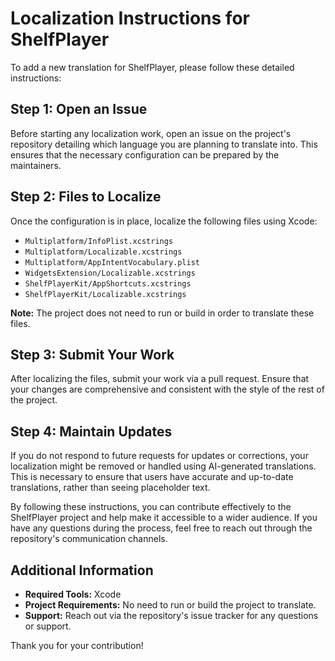 # Localization Instructions for ShelfPlayer

To add a new translation for ShelfPlayer, please follow these detailed instructions:

## Step 1: Open an Issue

Before starting any localization work, open an issue on the project's repository detailing which language you are planning to translate into. This ensures that the necessary configuration can be prepared by the maintainers.

## Step 2: Files to Localize

Once the configuration is in place, localize the following files using Xcode:

- `Multiplatform/InfoPlist.xcstrings`
- `Multiplatform/Localizable.xcstrings`
- `Multiplatform/AppIntentVocabulary.plist`
- `WidgetsExtension/Localizable.xcstrings`
- `ShelfPlayerKit/AppShortcuts.xcstrings`
- `ShelfPlayerKit/Localizable.xcstrings`

**Note:** The project does not need to run or build in order to translate these files.

## Step 3: Submit Your Work

After localizing the files, submit your work via a pull request. Ensure that your changes are comprehensive and consistent with the style of the rest of the project.

## Step 4: Maintain Updates

If you do not respond to future requests for updates or corrections, your localization might be removed or handled using AI-generated translations. This is necessary to ensure that users have accurate and up-to-date translations, rather than seeing placeholder text.

By following these instructions, you can contribute effectively to the ShelfPlayer project and help make it accessible to a wider audience. If you have any questions during the process, feel free to reach out through the repository's communication channels.

## Additional Information

- **Required Tools:** Xcode
- **Project Requirements:** No need to run or build the project to translate.
- **Support:** Reach out via the repository's issue tracker for any questions or support.

Thank you for your contribution!